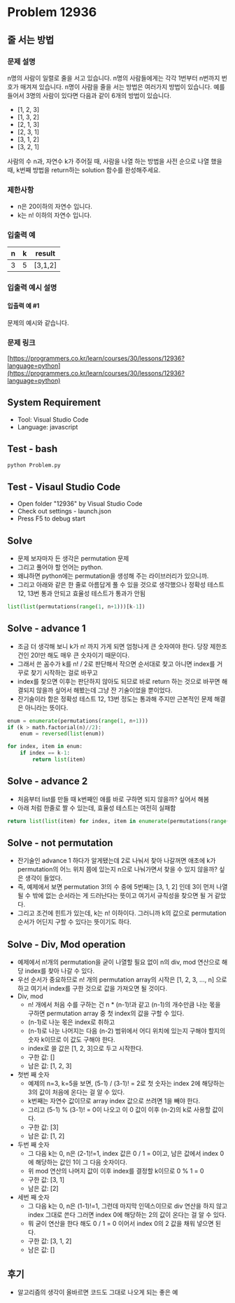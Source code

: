 # Problem 12936

## 줄 서는 방법

### 문제 설명

n명의 사람이 일렬로 줄을 서고 있습니다. n명의 사람들에게는 각각 1번부터 n번까지 번호가 매겨져 있습니다. n명이 사람을 줄을 서는 방법은 여러가지 방법이 있습니다. 예를 들어서 3명의 사람이 있다면 다음과 같이 6개의 방법이 있습니다.

- [1, 2, 3]
- [1, 3, 2]
- [2, 1, 3]
- [2, 3, 1]
- [3, 1, 2]
- [3, 2, 1]

사람의 수 n과, 자연수 k가 주어질 때, 사람을 나열 하는 방법을 사전 순으로 나열 했을 때, k번째 방법을 return하는 solution 함수를 완성해주세요.

### 제한사항

- n은 20이하의 자연수 입니다.
- k는 n! 이하의 자연수 입니다.

### 입출력 예

|n|k|result|
|-|-|------|
|3|5|[3,1,2]|

### 입출력 예시 설명

#### 입출력 예 #1

문제의 예시와 같습니다.

### 문제 링크

[https://programmers.co.kr/learn/courses/30/lessons/12936?language=python](https://programmers.co.kr/learn/courses/30/lessons/12936?language=python)

## System Requirement

- Tool: Visual Studio Code
- Language: javascript

## Test - bash

```bash
python Problem.py
```

## Test - Visaul Studio Code

- Open folder "12936" by Visual Studio Code
- Check out settings - launch.json
- Press F5 to debug start

## Solve

- 문제 보자마자 든 생각은 permutation 문제
- 그리고 풀어야 할 언어는 python.
- 왜냐하면 python에는 permutation을 생성해 주는 라이브러리가 있으니까.
- 그리고 아래와 같은 한 줄로 아름답게 풀 수 있을 것으로 생각했으나 정확성 테스트 12, 13번 통과 안되고 효율성 테스트가 통과가 안됨

```python
list(list(permutations(range(1, n+1)))[k-1])
```

## Solve - advance 1

- 조금 더 생각해 보니 k가 n! 까지 가게 되면 엄청나게 큰 숫자여야 한다. 당장 제한조건인 20!만 해도 매우 큰 숫자이기 때문이다.
- 그래서 쓴 꼼수가 k를 n! / 2로 판단해서 작으면 순서대로 찾고 아니면 index를 거꾸로 찾기 시작하는 걸로 바꾸고
- index를 찾으면 이후는 판단하지 않아도 되므로 바로 return 하는 것으로 바꾸면 해결되지 않을까 싶어서 해봤는데 그냥 잔 기술이었을 뿐이었다.
- 잔기술이라 함은 정확성 테스트 12, 13번 정도는 통과해 주지만 근본적인 문제 해결은 아니라는 뜻이다.

```python
enum = enumerate(permutations(range(1, n+1)))
if (k > math.factorial(n)//2):
    enum = reversed(list(enum))

for index, item in enum:
    if index == k-1:
        return list(item)
```

## Solve - advance 2

- 처음부터 list를 만들 때 k번째인 애를 바로 구하면 되지 않을까? 싶어서 해봄
- 아래 처럼 한줄로 짤 수 있는데, 효율성 테스트는 여전히 실패함

```python
return list(list(item) for index, item in enumerate(permutations(range(1, n+1))) if index == k-1)[0]
```

## Solve - not permutation

- 잔기술인 advance 1 하다가 알게됐는데 2로 나눠서 찾아 나갈꺼면 애초에 k가 permutation의 어느 위치 쯤에 있는지 n으로 나눠가면서 찾을 수 있지 않을까? 싶은 생각이 들었다.
- 즉, 예제에서 보면 permutation 3!의 수 중에 5번째는 [3, 1, 2] 인데 3이 먼저 나열될 수 밖에 없는 순서라는 게 드러난다는 뜻이고 여기서 규칙성을 찾으면 될 거 같았다.
- 그리고 조건에 힌트가 있는데, k는 n! 이하이다. 그러니까 k의 값으로 permutation 순서가 어딘지 구할 수 있다는 뜻이기도 하다.

## Solve - Div, Mod operation

- 예제에서 n!개의 permutation을 굳이 나열할 필요 없이 n의 div, mod 연산으로 해당 index를 찾아 나갈 수 있다.
- 우선 순서가 중요하므로 n! 개의 permutation array의 시작은 [1, 2, 3, ..., n] 으로 하고 여기서 index를 구한 것으로 값을 가져오면 될 것이다.
- Div, mod
  - n! 개에서 처음 수를 구하는 건 n * (n-1)!과 같고 (n-1)의 개수만큼 나눈 몫을 구하면 permutation array 중 첫 index의 값을 구할 수 있다.
  - (n-1)로 나눈 몫은 index로 취하고
  - (n-1)로 나눈 나머지는 다음 (n-2) 범위에서 어디 위치에 있는지 구해야 할지의 숫자 k이므로 이 값도 구해야 한다.
  - index로 쓸 값은 [1, 2, 3]으로 두고 시작한다.
  - 구한 값: []
  - 남은 값: [1, 2, 3]
- 첫번 째 숫자
  - 예제의 n=3, k=5을 보면, (5-1) / (3-1)! = 2로 첫 숫자는 index 2에 해당하는 3의 값이 처음에 온다는 걸 알 수 있다.
  - k번째는 자연수 값이므로 array index 값으로 쓰려면 1을 빼야 한다.
  - 그리고 (5-1) % (3-1)! = 0이 나오고 이 0 값이 이후 (n-2)의 k로 사용할 값이다.
  - 구한 값: [3]
  - 남은 값: [1, 2]
- 두번 째 숫자
  - 그 다음 k는 0, n은 (2-1)!=1, index 값은 0 / 1 = 0이고, 남은 값에서 index 0에 해당하는 값인 1이 그 다음 숫자이다.
  - 위 mod 연산의 나머지 값이 이후 index를 결정할 k이므로 0 % 1 = 0
  - 구한 값: [3, 1]
  - 남은 값: [2]
- 세번 째 숫자
  - 그 다음 k는 0, n은 (1-1)!=1, 그런데 마지막 인덱스이므로 div 연산을 하지 않고 index 그대로 쓴다 그러면 index 0에 해당하는 2의 값이 온다는 걸 알 수 있다.
  - 뭐 굳이 연산을 한다 해도 0 / 1 = 0 이어서 index 0의 2 값을 채워 넣으면 된다.
  - 구한 값: [3, 1, 2]
  - 남은 값: []

## 후기

- 알고리즘의 생각이 올바르면 코드도 그대로 나오게 되는 좋은 예